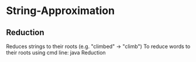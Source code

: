 # String-Approximation
## Reduction
Reduces strings to their roots (e.g. "climbed" -> "climb")
To reduce words to their roots using cmd line: java Reduction <wordToReduce>
